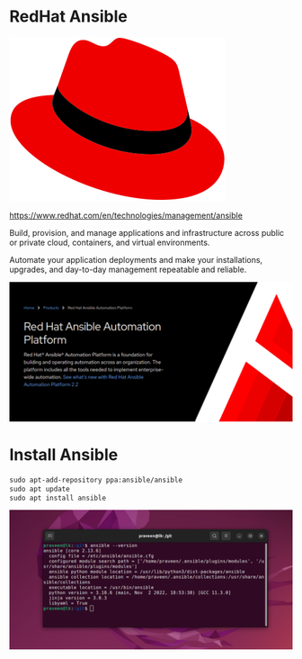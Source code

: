 # RedHat Ansible

![](Red_Hat_logo.svg)

https://www.redhat.com/en/technologies/management/ansible

Build, provision, and manage applications and infrastructure across public or private cloud, containers, and virtual environments.

Automate your application deployments and make your installations, upgrades, and day-to-day management repeatable and reliable.

![](ansible.png)

# Install Ansible

```
sudo apt-add-repository ppa:ansible/ansible
sudo apt update
sudo apt install ansible
```

![](install-ansible.png)

